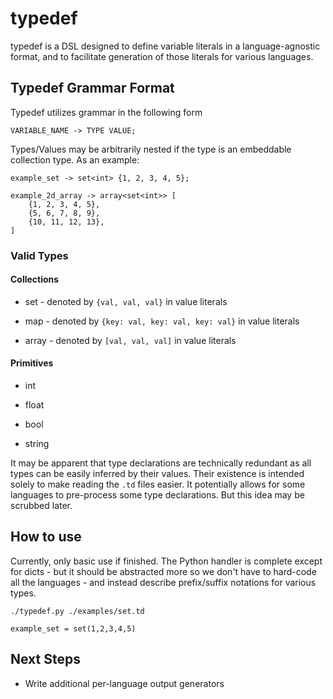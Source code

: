 # typedef

typedef is a DSL designed to define variable literals in a language-agnostic
format, and to facilitate generation of those literals for various languages.


## Typedef Grammar Format

Typedef utilizes grammar in the following form

`VARIABLE_NAME -> TYPE VALUE;`

Types/Values may be arbitrarily nested if the type is an embeddable collection
type. As an example:

```
example_set -> set<int> {1, 2, 3, 4, 5};

example_2d_array -> array<set<int>> [
	{1, 2, 3, 4, 5},
	{5, 6, 7, 8, 9},
	{10, 11, 12, 13},
]
```

### Valid Types

#### Collections

* set - denoted by `{val, val, val}` in value literals

* map - denoted by `{key: val, key: val, key: val}` in value literals

* array - denoted by `[val, val, val]` in value literals

#### Primitives

* int

* float

* bool

* string

It may be apparent that type declarations are technically redundant as all
types can be easily inferred by their values. Their existence is intended
solely to make reading the `.td` files easier. It potentially allows for some
languages to pre-process some type declarations. But this idea may be scrubbed
later.

## How to use

Currently, only basic use if finished. The Python handler is complete except
for dicts - but it should be abstracted more so we don't have to hard-code all the
languages - and instead describe prefix/suffix notations for various types.

```
./typedef.py ./examples/set.td

example_set = set(1,2,3,4,5)
```

## Next Steps

* Write additional per-language output generators

